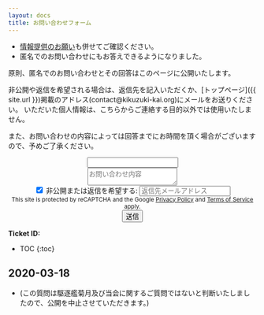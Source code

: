 ```yaml
---
layout: docs
title: お問い合わせフォーム
---
```


- [情報提供のお願い](/docs/seek.html)も併せてご確認ください。
- 匿名でのお問い合わせにもお答えできるようになりました。

原則、匿名でのお問い合わせとその回答はこのページに公開いたします。

非公開や返信を希望される場合は、返信先を記入いただくか、[トップページ]({{ site.url }})掲載のアドレス(contact@kikuzuki<span class="obfuscate">-</span>kai.org)にメールをお送りください。
いただいた個人情報は、こちらからご連絡する目的以外では使用いたしません。

また、お問い合わせの内容によっては回答までにお時間を頂く場合がございますので、予めご了承ください。

<div align="center">
<form name="contact" id="contact" action="/docs/contact/success.html" method="POST" netlify-honeypot="bot-field" data-netlify-recaptcha="true" data-netlify="true">
  <div class="form-group hidden">
    <input class="controls" name="bot-field" />
  </div>
  <div class="form-group">
    <textarea class="controls" name="お問い合わせ内容" placeholder="お問い合わせ内容" minlength="20" required></textarea>
  </div>
  <div class="form-group">
    <label><input type="checkbox" onclick="connecttext('email',this.checked);" checked /> 非公開または返信を希望する:</label>
    <input type="email" class="controls" name="返信先メールアドレス" placeholder="返信先メールアドレス" id="email" pattern="^(([-\w\d]+)(\.[-\w\d]+)*@([-\w\d]+)(\.[-\w\d]+)*(\.([a-zA-Z]{2,5}|[\d]{1,3})){1,2})$" required />
  </div>
  <small>
    This site is protected by reCAPTCHA and the Google
    <a href="https://policies.google.com/privacy">Privacy Policy</a> and
    <a href="https://policies.google.com/terms">Terms of Service</a> apply.
  </small>
  <div class="g-recaptcha hidden" data-sitekey="6LdzwbsZAAAAAPI5jwGYgk0hpc0eC826l4z6pRxi"></div>
  <button class="button" data-callback="onSubmit">送信</button>
</form>
</div>

**Ticket ID:**
- TOC
{:toc}

## 2020-03-18
- (この質問は駆逐艦菊月及び当会に関するご質問ではないと判断いたしましたので、公開を中止させていただきます。)

<!--

- 質問: 
菊月保存会の社章「月輪に覗き菊」は寄贈されたのですか？
- 回答: 
いいえ。当該図案に関する譲渡契約は無く、また著作者人格権は消滅しておりません。

-->

